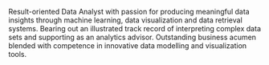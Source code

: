 Result-oriented Data Analyst with passion for producing meaningful data insights through machine learning, data visualization and data retrieval systems. Bearing out an illustrated track record of interpreting complex data sets and supporting as an analytics advisor. Outstanding business acumen blended with competence in innovative data modelling and visualization tools.

<!---
DottyJohnson/DottyJohnson is a ✨ special ✨ repository because its `README.md` (this file) appears on your GitHub profile.
You can click the Preview link to take a look at your changes.
--->
